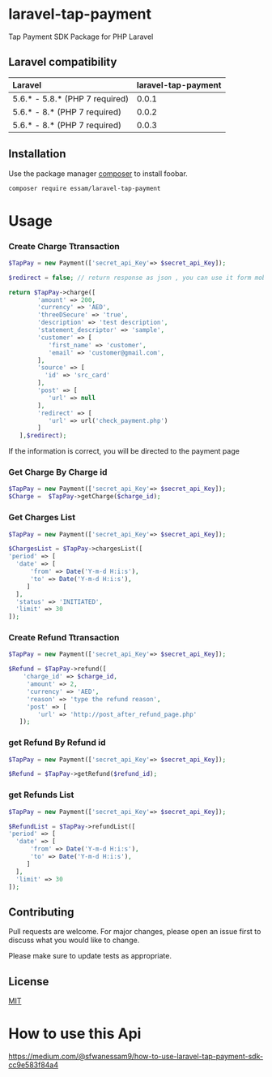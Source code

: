 # laravel-tap-payment
Tap Payment SDK Package for PHP Laravel

## Laravel compatibility

 Laravel      | laravel-tap-payment
:-------------|:----------
 5.6.* - 5.8.* (PHP 7 required) | 0.0.1
 5.6.* - 8.*   (PHP 7 required) | 0.0.2
 5.6.* - 8.*   (PHP 7 required) | 0.0.3

## Installation

Use the package manager [composer](https://getcomposer.org/) to install foobar.

```bash
composer require essam/laravel-tap-payment
```

# Usage
### Create Charge Ttransaction
```php
$TapPay = new Payment(['secret_api_Key'=> $secret_api_Key]);

$redirect = false; // return response as json , you can use it form mobile web view application

return $TapPay->charge([
        'amount' => 200,
        'currency' => 'AED',
        'threeDSecure' => 'true',
        'description' => 'test description',
        'statement_descriptor' => 'sample',
        'customer' => [
           'first_name' => 'customer',
           'email' => 'customer@gmail.com',
        ],
        'source' => [
          'id' => 'src_card'
        ],
        'post' => [
           'url' => null
        ],
        'redirect' => [
           'url' => url('check_payment.php')
        ]
   ],$redirect);
```
If the information is correct, you will be directed to the payment page

### Get Charge By Charge id
```php
$TapPay = new Payment(['secret_api_Key'=> $secret_api_Key]);
$Charge =  $TapPay->getCharge($charge_id);
```

### Get Charges List
```php
$TapPay = new Payment(['secret_api_Key'=> $secret_api_Key]);

$ChargesList = $TapPay->chargesList([
'period' => [
  'date' => [
      'from' => Date('Y-m-d H:i:s'),
      'to' => Date('Y-m-d H:i:s'),
     ]
  ],
  'status' => 'INITIATED',
  'limit' => 30
]);
```

### Create Refund Ttransaction
```php
$TapPay = new Payment(['secret_api_Key'=> $secret_api_Key]);

$Refund = $TapPay->refund([
    'charge_id' => $charge_id,
     'amount' => 2,
     'currency' => 'AED',
     'reason' => 'type the refund reason',
     'post' => [
        'url' => 'http://post_after_refund_page.php'
   ]);
```

### get Refund By Refund id
```php
$TapPay = new Payment(['secret_api_Key'=> $secret_api_Key]);

$Refund = $TapPay->getRefund($refund_id);
```

### get Refunds List
```php
$TapPay = new Payment(['secret_api_Key'=> $secret_api_Key]);

$RefundList = $TapPay->refundList([
'period' => [
  'date' => [
      'from' => Date('Y-m-d H:i:s'),
      'to' => Date('Y-m-d H:i:s'),
     ]
  ],
  'limit' => 30
]);
```

## Contributing
Pull requests are welcome. For major changes, please open an issue first to discuss what you would like to change.

Please make sure to update tests as appropriate.

## License
[MIT](https://choosealicense.com/licenses/mit/)

# How to use this Api
https://medium.com/@sfwanessam9/how-to-use-laravel-tap-payment-sdk-cc9e583f84a4
